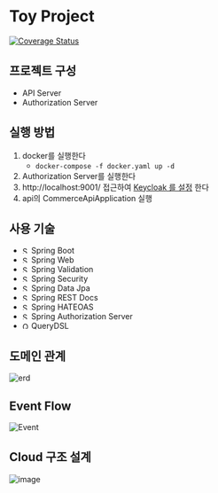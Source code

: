 # Toy Project

[![Coverage Status](https://coveralls.io/repos/github/AlbertImKr/spring-boot-commerce-project/badge.svg)](https://coveralls.io/github/AlbertImKr/spring-boot-commerce-project)

## 프로젝트 구성

- API Server
- Authorization Server

## 실행 방법

1. docker를 실행한다
   - `docker-compose -f docker.yaml up -d`
2. Authorization Server를 실행한다
3. http://localhost:9001/
   접근하여 [Keycloak 를 설정](https://github.com/AlbertImKr/spring-boot-commerce-project/wiki/KeycloakSettings)
   한다
4. api의 CommerceApiApplication 실행

## 사용 기술

- <img src="https://spring.io/img/projects/spring-boot.svg" width="12" height="12" alt="SpringBoot"> Spring Boot
- <img src="https://spring.io/img/projects/spring-framework.svg?v=2" width="12" height="12" alt="SpringWeb"> Spring Web
- <img src="https://spring.io/img/projects/spring-framework.svg?v=2" width="12" height="12" alt="SpringValidation"> Spring Validation
- <img src="https://spring.io/img/projects/spring-security.svg" width="12" height="12" alt="SpringSecurity"> Spring Security
- <img src="https://spring.io/img/projects/spring-data.svg" width="12" height="12" alt="SpringDataJpa"> Spring Data Jpa
- <img src="https://spring.io/img/projects/spring-restdocs.png" width="12" height="12" alt="SpringRESTDOCS"> Spring REST Docs
- <img src="https://spring.io/img/projects/spring-hateoas.svg?v=2" width="12" height="12" alt="SpringHATEOAS"> Spring HATEOAS
- <img src="https://spring.io/img/projects/spring-security.svg" width="12" height="12" alt="SpringAuthorizationServer"> Spring Authorization Server
- <img src="https://raw.githubusercontent.com/querydsl/querydsl.github.io/master/ico/favicon.ico" width="12" height="12" alt="QueryDsl"> QueryDSL

## 도메인 관계

![erd](https://user-images.githubusercontent.com/99056666/240258445-fda99f99-7041-4ed2-a972-a1569a31c4cb.png)

## Event Flow
![Event](https://github.com/AlbertImKr/spring-boot-commerce-project/assets/99056666/0fb81f75-2d3f-47d0-b74a-68f9031cd29a)

## Cloud 구조 설계
![image](https://github.com/AlbertImKr/spring-boot-commerce-project/assets/99056666/f3e9727f-a386-454f-a7a6-993354db7d02)


